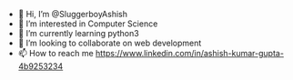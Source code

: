 - 👋 Hi, I’m @SluggerboyAshish
- 👀 I’m interested in Computer Science 
- 🌱 I’m currently learning python3
- 💞️ I’m looking to collaborate on web development 
- 📫 How to reach me 
https://www.linkedin.com/in/ashish-kumar-gupta-4b9253234

<!---
SluggerboyAshish/SluggerboyAshish is a ✨ special ✨ repository because its `README.md` (this file) appears on your GitHub profile.
You can click the Preview link to take a look at your changes.
--->
